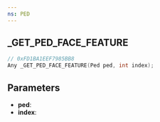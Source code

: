 ```yaml
---
ns: PED
---
```

## _GET_PED_FACE_FEATURE

```c
// 0xFD1BA1EEF7985BB8
Any _GET_PED_FACE_FEATURE(Ped ped, int index);
```

## Parameters
* **ped**:
* **index**:
